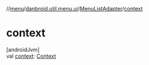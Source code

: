 //[menu](../../../index.md)/[danbroid.util.menu.ui](../index.md)/[MenuListAdapter](index.md)/[context](context.md)

# context

[androidJvm]\
val [context](context.md): [Context](https://developer.android.com/reference/kotlin/android/content/Context.html)
